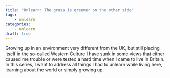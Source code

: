 ```yaml
---
title: "Unlearn: The grass is greener on the other side"
tags:
    - unlearn
categories:
    - unlearn
draft: true
---
```


Growing up in an environment very different from the UK, but still placing itself in the so-called Western Culture I have sunk in some views that either caused me trouble or were tested a hard time when I came to live in Britain. In this series, I want to address all things I had to unlearn while living here, learning about the world or simply growing up.